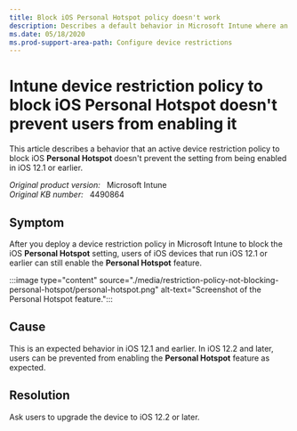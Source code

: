 ```yaml
---
title: Block iOS Personal Hotspot policy doesn't work
description: Describes a default behavior in Microsoft Intune where an active device restriction policy to block iOS Personal Hotspot still allows the setting to be enabled.
ms.date: 05/18/2020
ms.prod-support-area-path: Configure device restrictions
---
```

# Intune device restriction policy to block iOS Personal Hotspot doesn't prevent users from enabling it

This article describes a behavior that an active device restriction policy to block iOS **Personal Hotspot** doesn't prevent the setting from being enabled in iOS 12.1 or earlier.

_Original product version:_ &nbsp; Microsoft Intune  
_Original KB number:_ &nbsp; 4490864

## Symptom

After you deploy a device restriction policy in Microsoft Intune to block the iOS **Personal Hotspot** setting, users of iOS devices that run iOS 12.1 or earlier can still enable the **Personal Hotspot** feature.

:::image type="content" source="./media/restriction-policy-not-blocking-personal-hotspot/personal-hotspot.png" alt-text="Screenshot of the Personal Hotspot feature.":::

## Cause

This is an expected behavior in iOS 12.1 and earlier. In iOS 12.2 and later, users can be prevented from enabling the **Personal Hotspot** feature as expected.

## Resolution

Ask users to upgrade the device to iOS 12.2 or later.
